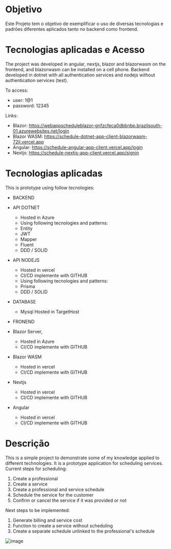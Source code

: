 # Objetivo

Este Projeto tem o objetivo de exemplificar o uso de diversas tecnologias e padrões diferentes aplicados tanto no backend como frontend.

# Tecnologias aplicadas e Acesso

The project was developed in angular, nextjs, blazor and blazorwasm on the frontend, and blazorwasm can be installed on a cell phone. Backend developed in dotnet with all authentication services and nodejs without authentication services (test).

To access:
*	user: 1@1 
*	password: 12345

Links:
*	Blazor: https://webappscheduleblazor-gnfzcfeca0dbbnbp.brazilsouth-01.azurewebsites.net/login
*	Blazor WASM: https://schedule-dotnet-app-client-blazorwasm-72jl.vercel.app
*	Angular: https://schedule-angular-app-client.vercel.app/login
*	Nextjs: https://schedule-nextjs-app-client.vercel.app/signin

# Tecnologias aplicadas

This is prototype using follow tecnologies:
*	BACKEND
  * API DOTNET
    * Hosted in Azure
    *	Using following tecnologies and patterns:
    *	Entity
    *	JWT
    *	Mapper
    *	Fluent
    *	DDD / SOLID
 *	API NODEJS
    *	Hosted in vercel
    *	CI/CD implemente with GITHUB
    *	Using following tecnologies and patterns:
      *	Prisma
      *	DDD / SOLID
 *	DATABASE
    *	Mysql Hosted in TargetHost

    
*	FRONEND
  *	Blazor Server,
    *	Hosted in Azure
    *	CI/CD implemente with GITHUB
  *	Blazor WASM
    *	Hosted in vercel
    *	CI/CD implemente with GITHUB
  *	Nextjs
    *	Hosted in vercel
    *	CI/CD implemente with GITHUB
  *	Angular
    *	Hosted in vercel 
    *	CI/CD implemente with GITHUB

# Descrição

This is a simple project to demonstrate some of my knowledge applied to different technologies.
It is a prototype application for scheduling services. Current steps for scheduling:
1. Create a professional
2. Create a service
3. Create a professional and service schedule
4. Schedule the service for the customer
5. Confirm or cancel the service if it was provided or not

Next steps to be implemented:
1. Generate billing and service cost
2. Function to create a service without scheduling
3. Create a separate schedule unlinked to the professional's schedule


 ![image](https://github.com/user-attachments/assets/1eaad2eb-6469-406f-b088-58d460bf48b4)

